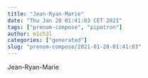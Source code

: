```yaml
---
title: "Jean-Ryan-Marie"
date: "Thu Jan 28 01:41:03 CET 2021"
tags: ["prenom-compose", "pipotron"]
author: m1ch3l
categories: ["generated"]
slug: "prenom-compose/2021-01-28-01:41:03"
---
```


Jean-Ryan-Marie
